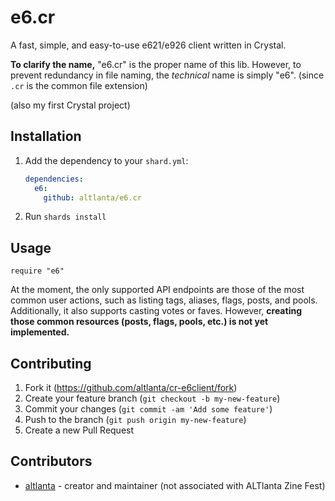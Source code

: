 # e6.cr

A fast, simple, and easy-to-use e621/e926 client written in Crystal. 

**To clarify the name,** "e6.cr" is the proper name of this lib. However, to prevent redundancy in file naming, the *technical* name is simply "e6". (since `.cr` is the common file extension)

(also my first Crystal project)

## Installation

1. Add the dependency to your `shard.yml`:

   ```yaml
   dependencies:
     e6:
       github: altlanta/e6.cr
   ```

2. Run `shards install`

## Usage

```crystal
require "e6"
```

At the moment, the only supported API endpoints are those of the most common user actions, such as listing tags, aliases, flags, posts, and pools. Additionally, it also supports casting votes or faves. However, **creating those common resources (posts, flags, pools, etc.) is not yet implemented.**

## Contributing

1. Fork it (<https://github.com/altlanta/cr-e6client/fork>)
2. Create your feature branch (`git checkout -b my-new-feature`)
3. Commit your changes (`git commit -am 'Add some feature'`)
4. Push to the branch (`git push origin my-new-feature`)
5. Create a new Pull Request

## Contributors

- [altlanta](https://github.com/altlanta) - creator and maintainer (not associated with ALTlanta Zine Fest)
